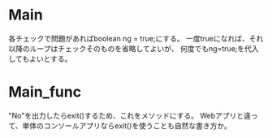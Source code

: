 # Main
各チェックで問題があればboolean ng = true;にする。
一度trueになれば、それ以降のループはチェックそのものを省略してよいが、
何度でもng=true;を代入してもよいとする。

# Main_func
"No"を出力したらexit()するため、これをメソッドにする。
Webアプリと違って、単体のコンソールアプリならexit()を使うことも自然な書き方か。
